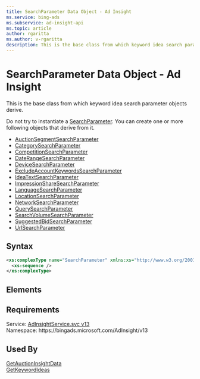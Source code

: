 ```yaml
---
title: SearchParameter Data Object - Ad Insight
ms.service: bing-ads
ms.subservice: ad-insight-api
ms.topic: article
author: rgaritta
ms.author: v-rgaritta
description: This is the base class from which keyword idea search parameter objects derive.
---
```

# SearchParameter Data Object - Ad Insight
This is the base class from which keyword idea search parameter objects derive. 

Do not try to instantiate a [SearchParameter](searchparameter.md). You can create one or more following objects that derive from it.
- [AuctionSegmentSearchParameter](auctionsegmentsearchparameter.md)
- [CategorySearchParameter](categorysearchparameter.md)  
- [CompetitionSearchParameter](competitionsearchparameter.md)  
- [DateRangeSearchParameter](daterangesearchparameter.md)  
- [DeviceSearchParameter](devicesearchparameter.md)  
- [ExcludeAccountKeywordsSearchParameter](excludeaccountkeywordssearchparameter.md)  
- [IdeaTextSearchParameter](ideatextsearchparameter.md)  
- [ImpressionShareSearchParameter](impressionsharesearchparameter.md)  
- [LanguageSearchParameter](languagesearchparameter.md)  
- [LocationSearchParameter](locationsearchparameter.md)  
- [NetworkSearchParameter](networksearchparameter.md)  
- [QuerySearchParameter](querysearchparameter.md)  
- [SearchVolumeSearchParameter](searchvolumesearchparameter.md)  
- [SuggestedBidSearchParameter](suggestedbidsearchparameter.md)  
- [UrlSearchParameter](urlsearchparameter.md)  

## Syntax
```xml
<xs:complexType name="SearchParameter" xmlns:xs="http://www.w3.org/2001/XMLSchema">
  <xs:sequence />
</xs:complexType>
```

## <a name="elements"></a>Elements

## Requirements
Service: [AdInsightService.svc v13](https://adinsight.api.bingads.microsoft.com/Api/Advertiser/AdInsight/v13/AdInsightService.svc)  
Namespace: https\://bingads.microsoft.com/AdInsight/v13  

## Used By
[GetAuctionInsightData](getauctioninsightdata.md)  
[GetKeywordIdeas](getkeywordideas.md)  
